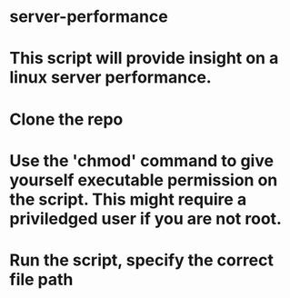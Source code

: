 # server-performance
# This script will provide insight on a linux server performance.
# Clone the repo
# Use the 'chmod' command to give yourself executable permission on the script. This might require a priviledged user if you are not root.
# Run the script, specify the correct file path